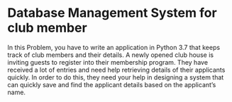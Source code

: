 # Database Management System for club member
In this Problem, you have to write an application in Python 3.7 that keeps track of club members and their details. A newly opened club house is inviting guests to register into their membership program. They have received a lot of entries and need help retrieving details of their applicants quickly. In order to do this, they need your help in designing a system that can quickly save and find the applicant details based on the applicant’s name.
